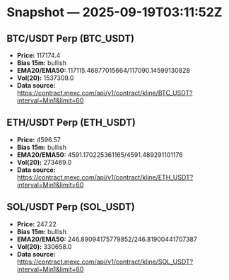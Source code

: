 # Snapshot — 2025-09-19T03:11:52Z

## BTC/USDT Perp (BTC_USDT)
- **Price:** 117174.4
- **Bias 15m:** bullish
- **EMA20/EMA50:** 117115.46877015664/117090.14599130828
- **Vol(20):** 1537309.0
- **Data source:** https://contract.mexc.com/api/v1/contract/kline/BTC_USDT?interval=Min1&limit=60

## ETH/USDT Perp (ETH_USDT)
- **Price:** 4596.57
- **Bias 15m:** bullish
- **EMA20/EMA50:** 4591.170225361165/4591.489291101176
- **Vol(20):** 273469.0
- **Data source:** https://contract.mexc.com/api/v1/contract/kline/ETH_USDT?interval=Min1&limit=60

## SOL/USDT Perp (SOL_USDT)
- **Price:** 247.22
- **Bias 15m:** bullish
- **EMA20/EMA50:** 246.89094175779852/246.81900441707387
- **Vol(20):** 330658.0
- **Data source:** https://contract.mexc.com/api/v1/contract/kline/SOL_USDT?interval=Min1&limit=60
